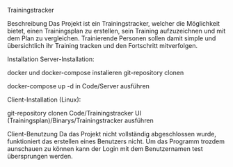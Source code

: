 Trainingstracker

Beschreibung
Das Projekt ist ein Trainingstracker, welcher die Möglichkeit bietet, einen Trainingsplan zu erstellen, sein Training aufzuzeichnen
und mit dem Plan zu vergleichen. Trainierende Personen sollen damit simple und übersichtlich ihr Training tracken und den
Fortschritt mitverfolgen.

Installation
Server-Installation:


docker und docker-compose instalieren
git-repository clonen

docker-compose up -d in Code/Server ausführen

Client-Installation (Linux):

git-repository clonen
Code/Trainingstracker UI (Trainingsplan)/Binarys/Trainingstracker ausführen


Client-Benutzung
Da das Projekt nicht vollständig abgeschlossen wurde, funktioniert das erstellen eines Benutzers nicht. Um das Programm trozdem aunschauen zu können kann der Login mit dem Benutzernamen test übersprungen werden.
